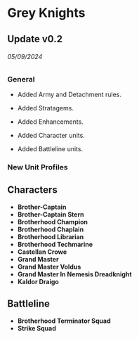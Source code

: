 # Grey Knights

## Update v0.2
###### 05/09/2024
### General

* Added Army and Detachment rules.

* Added Stratagems.

* Added Enhancements.

* Added Character units.

* Added Battleline units.

### New Unit Profiles

## Characters
* **Brother-Captain**
* **Brother-Captain Stern**
* **Brotherhood Champion**
* **Brotherhood Chaplain**
* **Brotherhood Librarian**
* **Brotherhood Techmarine**
* **Castellan Crowe**
* **Grand Master**
* **Grand Master Voldus**
* **Grand Master In Nemesis Dreadknight**
* **Kaldor Draigo**

## Battleline
* **Brotherhood Terminator Squad**
* **Strike Squad**
